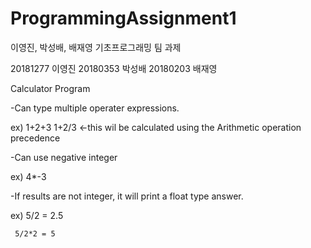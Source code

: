# ProgrammingAssignment1
이영진, 박성배, 배재영 기초프로그래밍 팀 과제

20181277 이영진
20180353 박성배
20180203 배재영

Calculator Program

-Can type multiple operater expressions. 

 ex) 1+2+3
     1+2/3    <-this wil be calculated using the Arithmetic operation precedence
     
-Can use negative integer

 ex) 4*-3
 
-If results are not integer, it will print a float type answer.

 ex) 5/2 = 2.5
 
     5/2*2 = 5
